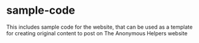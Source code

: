 # sample-code
This includes sample code for the website, that can be used as a template for creating original content to post on The Anonymous Helpers website
